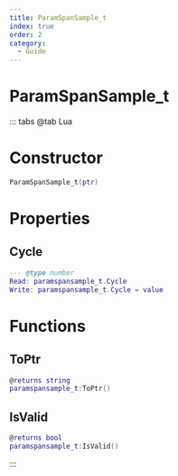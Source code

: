 ```yaml
---
title: ParamSpanSample_t
index: true
order: 2
category:
  - Guide
---
```


# ParamSpanSample_t

::: tabs
@tab Lua
# Constructor
```lua
ParamSpanSample_t(ptr)
```
# Properties
## Cycle 
```lua
--- @type number
Read: paramspansample_t.Cycle
Write: paramspansample_t.Cycle = value
```
# Functions
## ToPtr
```lua
@returns string
paramspansample_t:ToPtr()
```
## IsValid
```lua
@returns bool
paramspansample_t:IsValid()
```

:::